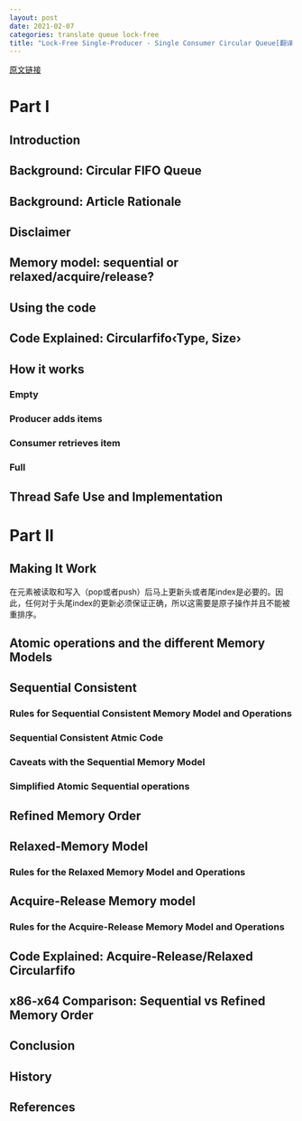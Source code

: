```yaml
---
layout: post
date: 2021-02-07
categories: translate queue lock-free
title: "Lock-Free Single-Producer - Single Consumer Circular Queue[翻译]"
---
```


[原文链接](https://www.codeproject.com/articles/43510/lock-free-single-producer-single-consumer-circular)

# Part I

## Introduction

## Background: Circular FIFO Queue
## Background: Article Rationale
## Disclaimer
## Memory model: sequential or relaxed/acquire/release?
## Using the code
## Code Explained: Circularfifo‹Type, Size›
## How it works
### Empty
### Producer adds items
### Consumer retrieves item
### Full
## Thread Safe Use and Implementation
# Part II

## Making It Work

在元素被读取和写入（pop或者push）后马上更新头或者尾index是必要的。因此，任何对于头尾index的更新必须保证正确，所以这需要是原子操作并且不能被重排序。

## Atomic operations and the different Memory Models



## Sequential Consistent
### Rules for Sequential Consistent Memory Model and Operations
### Sequential Consistent Atmic Code
### Caveats with the Sequential Memory Model
### Simplified Atomic Sequential operations
## Refined Memory Order
## Relaxed-Memory Model
### Rules for the Relaxed Memory Model and Operations
## Acquire-Release Memory model
### Rules for the Acquire-Release Memory Model and Operations
## Code Explained: Acquire-Release/Relaxed Circularfifo
## x86-x64 Comparison: Sequential vs Refined Memory Order
## Conclusion
## History
## References